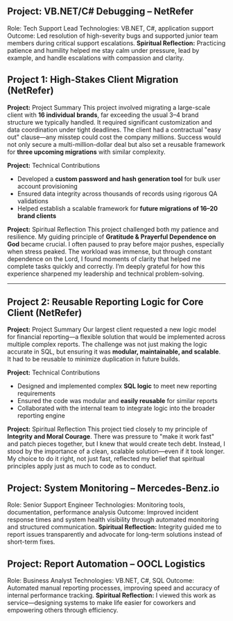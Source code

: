 ## Project: VB.NET/C# Debugging – NetRefer
Role: Tech Support Lead
Technologies: VB.NET, C#, application support
Outcome: Led resolution of high-severity bugs and supported junior team members during critical support escalations.
**Spiritual Reflection:** Practicing patience and humility helped me stay calm under pressure, lead by example, and handle escalations with compassion and clarity.
##  Project 1: High-Stakes Client Migration (NetRefer)

**Project:**  Project Summary
This project involved migrating a large-scale client with **16 individual brands**, far exceeding the usual 3–4 brand structure we typically handled. It required significant customization and data coordination under tight deadlines. The client had a contractual "easy out" clause—any misstep could cost the company millions. Success would not only secure a multi-million-dollar deal but also set a reusable framework for **three upcoming migrations** with similar complexity.

**Project:**  Technical Contributions
- Developed a **custom password and hash generation tool** for bulk user account provisioning
- Ensured data integrity across thousands of records using rigorous QA validations
- Helped establish a scalable framework for **future migrations of 16–20 brand clients**

**Project:**  Spiritual Reflection
This project challenged both my patience and resilience. My guiding principle of **Gratitude & Prayerful Dependence on God** became crucial. I often paused to pray before major pushes, especially when stress peaked. The workload was immense, but through constant dependence on the Lord, I found moments of clarity that helped me complete tasks quickly and correctly. I’m deeply grateful for how this experience sharpened my leadership and technical problem-solving.

---

##  Project 2: Reusable Reporting Logic for Core Client (NetRefer)

**Project:**  Project Summary
Our largest client requested a new logic model for financial reporting—a flexible solution that would be implemented across multiple complex reports. The challenge was not just making the logic accurate in SQL, but ensuring it was **modular, maintainable, and scalable**. It had to be reusable to minimize duplication in future builds.

**Project:**  Technical Contributions
- Designed and implemented complex **SQL logic** to meet new reporting requirements
- Ensured the code was modular and **easily reusable** for similar reports
- Collaborated with the internal team to integrate logic into the broader reporting engine

**Project:**  Spiritual Reflection
This project tied closely to my principle of **Integrity and Moral Courage**. There was pressure to "make it work fast" and patch pieces together, but I knew that would create tech debt. Instead, I stood by the importance of a clean, scalable solution—even if it took longer. My choice to do it right, not just fast, reflected my belief that spiritual principles apply just as much to code as to conduct.






## Project: System Monitoring – Mercedes-Benz.io
Role: Senior Support Engineer
Technologies: Monitoring tools, documentation, performance analysis
Outcome: Improved incident response times and system health visibility through automated monitoring and structured communication.
**Spiritual Reflection:** Integrity guided me to report issues transparently and advocate for long-term solutions instead of short-term fixes.


## Project: Report Automation – OOCL Logistics
Role: Business Analyst
Technologies: VB.NET, C#, SQL
Outcome: Automated manual reporting processes, improving speed and accuracy of internal performance tracking.
**Spiritual Reflection:** I viewed this work as service—designing systems to make life easier for coworkers and empowering others through efficiency.
